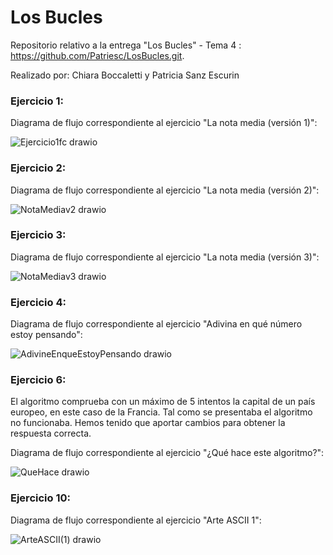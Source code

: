 # Los Bucles
Repositorio relativo a la entrega "Los Bucles" - Tema 4 : https://github.com/Patriesc/LosBucles.git.

Realizado por: Chiara Boccaletti y Patricia Sanz Escurin

### Ejercicio 1:
Diagrama de flujo correspondiente al ejercicio "La nota media (versión 1)":

![Ejercicio1fc drawio](https://user-images.githubusercontent.com/98825807/155880403-16bb5e5b-b224-49d9-ac2d-6fcbab575a02.svg)

### Ejercicio 2:
Diagrama de flujo correspondiente al ejercicio "La nota media (versión 2)":

![NotaMediav2 drawio](https://user-images.githubusercontent.com/98825807/155880619-011e66ad-a296-4169-921e-c228dc6778c6.svg)

### Ejercicio 3:
Diagrama de flujo correspondiente al ejercicio "La nota media (versión 3)":

![NotaMediav3 drawio](https://user-images.githubusercontent.com/98825807/155880803-c7581380-a805-4cfe-8da2-3a888555be93.svg)


### Ejercicio 4:
Diagrama de flujo correspondiente al ejercicio "Adivina en qué número estoy pensando":

![AdivineEnqueEstoyPensando drawio](https://user-images.githubusercontent.com/98779707/155859337-2404b5f8-5abc-4eab-8771-935bbaacda55.svg)


### Ejercicio 6:
El algoritmo comprueba con un máximo de 5 intentos la capital de un país europeo, en este caso de la Francia. Tal como se presentaba el algoritmo no funcionaba. Hemos tenido que aportar cambios para obtener la respuesta correcta.

Diagrama de flujo correspondiente al ejercicio "¿Qué hace este algoritmo?":

![QueHace drawio](https://user-images.githubusercontent.com/98779707/155859403-8376ae39-dca2-433b-a114-13f48444cfe0.svg)

### Ejercicio 10:
Diagrama de flujo correspondiente al ejercicio "Arte ASCII 1":

![ArteASCII(1) drawio](https://user-images.githubusercontent.com/98779707/155860393-2da53991-2331-4054-8412-c12c2890a8aa.svg)


